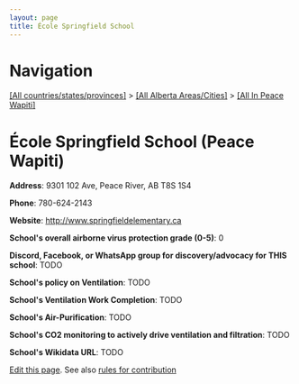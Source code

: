 ```yaml
---
layout: page
title: École Springfield School
---
```

# Navigation

[[All countries/states/provinces]](../../..) > [[All Alberta Areas/Cities]](../..) > [[All In Peace Wapiti]](..)

# École Springfield School (Peace Wapiti)

**Address**: 9301 102 Ave, Peace River, AB T8S 1S4

**Phone**: 780-624-2143

**Website**: <http://www.springfieldelementary.ca>

**School's overall airborne virus protection grade (0-5)**: 0

**Discord, Facebook, or WhatsApp group for discovery/advocacy for THIS school**: TODO

**School's policy on Ventilation**: TODO

**School's Ventilation Work Completion**: TODO

**School's Air-Purification**: TODO

**School's CO2 monitoring to actively drive ventilation and filtration**: TODO

**School's Wikidata URL**: TODO


[Edit this page](https://github.com/ventilate-schools/AB/edit/main/./Peace_Wapiti/École_Springfield_School.md). See also [rules for contribution](../../../contribution-rules/)